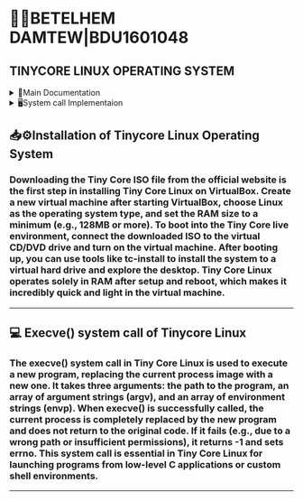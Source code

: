 # 👩‍💻BETELHEM DAMTEW|BDU1601048
##  TINYCORE LINUX OPERATING SYSTEM 
<details>
  <summary>📜Main Documentation</summary>
   <details>
  <summary> Introduction</summary>
    <details>
      <summary> What is Tinycore LInux</summary>
  🖍  A lightweight, minimalist Linux distribution built for low-resource platforms is called Tiny Core Linux. There are several versions of it, the smallest of which is only around 11 MB in size. Despite its small size, Tiny Core offers a modular, adaptable framework that allows customers to add just the functions and apps they require. It is perfect for embedded devices, system recovery, and understanding Linux internals because it boots up rapidly and runs exclusively in RAM. Advanced users that desire complete control over their surroundings are the ideal candidates for Tiny Core.<br>
  🖍  Tiny Core Linux is a notable example of efficiency and minimalism in the history of operating systems. Tiny Core Linux, a lightweight distribution created with the idea that "less is more," aims to offer a flexible and useful computing environment with the least amount of system resources. Because its basic system is only a few gigabytes in size, it is especially well-suited for embedded devices, older technology, and users who value simplicity and speed above bloat.<br>
    </details>
<details>
  <summary>Key Characteristics of Tiny Core Linux</summary>

  ### 1. 🎨 Minimalist Design
Tiny Core Linux is designed to be extremely lightweight, with the core version typically around **16 MB**. This minimalism allows for quick boot times and efficient use of system resources.

### 2. Modular Architecture
By default, the operating system only contains necessary parts. By adding extra software packages, users can personalize their installs and create a customized computing experience.

### 3. Several Versions 📦
There are three primary editions of Tiny Core Linux:
- **Core**: CLI exclusively; no graphical user interface.
**TinyCore**: Contains simple programs and a lightweight GUI (FLWM).
**CorePlus**: Provides additional drivers and wireless networking capability.

### 4. 🧠 RAM-Based Operation
Tiny Core Linux runs primarily in **RAM**, which allows for fast access to files and applications.  
This design choice enhances performance and makes it suitable for systems with limited storage capacity.

### 5. ⚡ Fast Boot Time
The operating system is optimized for quick booting, making it ideal for users who need to get up and running rapidly.  
It can boot from various media, including **USB drives, CDs, and network sources**.

### 6. 🪟 Lightweight User Interface
The default window manager, **FLWM (Fast, Light Window Manager)**, is simple and efficient.  
It provides a user-friendly graphical interface without consuming excessive system resources.

### 7. 📦 Package Management System (TCZ)
Tiny Core Linux utilizes a unique package management system called **TCZ (Tiny Core Zinc)**.  
Users can easily download and install additional software packages from the official repositories.ensuring compatibility with the core system.
</details> 
</details>
  <details>
    <summary>Objectives</summary>
    
  ##  🎯 The objectives of Tiny Core Linux

 The following main goals guided the development of Tiny Core Linux:

 ### 1. ⚡ Low Resource Consumption
 to offer a completely functional operating system that can operate effectively with as little as 46 MB of RAM and very little hardware.

 ### 2. Customization and Modularity
 to provide a modular design that enables users to construct their own system by adding just the necessary apps and components.

 ### 3. 💾 Execution Based on RAM
 to operate fully in RAM, allowing for incredibly fast boot times, rapid performance, and the prevention of host system modifications unless specifically instructed.

 ### 4. 🧩 Control and Simplicity
 to remove extraneous bloat for a clean computing environment and to allow users total control over what is installed and operating on their PCs.

 ### 5. 💡Value of Education
 to act as a learning aid for Linux users who wish to gain a detailed understanding of the inner workings of an operating system and system setup.

 ### 6.  🔄portability.
 It is ideal for safe portable computing, recovery, and troubleshooting since it enables users to carry their operating system on a USB stick and boot it anywhere.

 ### 7. 🛠️ Adaptable Use Cases
 to facilitate a range of use cases, including as operating virtual computers or lightweight containers, resurrecting outdated hardware, and developing embedded systems.
  </details>
  <details>
    <summary>Requirement</summary>
    
## 🖥️ Hardware & Software Requirements for Tiny Core Linux

Tiny Core Linux (TCore) is an ultra-lightweight Linux distribution designed to run efficiently on low-resource or legacy hardware. Below are its hardware and software requirements, categorized by version.

---

### 🔧 1. Minimum & Recommended Hardware Requirements

#### A. Core (Minimal CLI Edition)

- **CPU**: Intel/AMD i486 or compatible (x86 32-bit)
- **RAM**:
  - Minimum: 46 MB (for CLI boot)
  - Recommended: 64 MB
- **Storage**:
  - ISO Size: ~11 MB
  - Frugal Install: 16–32 MB
  - Persistent Storage: 50+ MB (for extensions)
- **Graphics**: No GUI (text mode only)
- **Boot Options**: CD, USB, HDD, PXE (network boot)

#### B. TinyCore (GUI with FLWM)

- **CPU**: Intel/AMD i486 or compatible (x86 32-bit)
- **RAM**:
  - Minimum: 64 MB (barely usable)
  - Recommended: 128 MB (smooth experience)
- **Storage**:
  - ISO Size: ~16 MB
  - Frugal Install: 32–64 MB
  - Persistent Storage: 100+ MB
- **Graphics**:
  - Minimum: 640×480 (VESA-compatible)
  - Recommended: 800×600 or higher
- **Boot Options**: CD, USB, HDD, PXE

#### C. CorePlus (With Wi-Fi & Additional Tools)

- **CPU**: Intel/AMD i486 or compatible (x86 32-bit)
- **RAM**:
  - Minimum: 128 MB
  - Recommended: 256 MB
- **Storage**:
  - ISO Size: ~106 MB
  - Frugal Install: 200+ MB
  - Persistent Storage: 500 MB–1 GB
- **Graphics**:
  - Multiple window managers supported: FLWM, JWM, IceWM
  - Recommended Resolution: 1024×768
- **Boot Options**: CD, USB, HDD, PXE

---

### 📋 2. Detailed Hardware Requirements

#### 🔹 CPU
- Minimum: Intel/AMD i486 (x86 32-bit)
- Recommended: Pentium III or newer
- 64-bit Version: Requires x86_64 CPU

#### 🔹 Memory (RAM)
- **Core (CLI only)**:
  - Min: 46 MB
  - Rec: 64 MB
- **TinyCore (GUI)**:
  - Min: 64 MB
  - Rec: 128 MB
- **CorePlus**:
  - Min: 128 MB
  - Rec: 256 MB
- **Modern Browsers**:
  - Recommended: 512 MB – 1 GB

#### 🔹 Storage
- **Core (CLI)**:
  - ISO: ~11 MB
  - Install: 16–32 MB
- **TinyCore (GUI)**:
  - ISO: ~16 MB
  - Install: 32–64 MB
- **CorePlus**:
  - ISO: ~106 MB
  - Install: 200+ MB
- **Persistent Storage**: 500 MB – 1 GB (for apps/extensions)

#### 🔹 Graphics
- Minimum: VESA-compatible (640×480)
- Recommended: 800×600 or 1024×768
- Supported GUIs: FLWM (default), JWM, IceWM

#### 🔹 Peripherals
- **USB Port**: Required for USB boot
- **Optical Drive**: Required for CD/DVD boot
- **PXE Support**: Available for network booting

#### 🔹 Internet Connection
- Required for:
  - Downloading extensions
  - Software updates
- Offline Install: Possible, but limited without extensions

---

### 💻 3. Software Requirements

#### 🔸 ISO File (Choose One)

- Core (CLI only): ~11 MB
- TinyCore (GUI): ~16 MB
- CorePlus (Wi-Fi & tools): ~106 MB
- Pure 64 (x86_64 version): ~20 MB

#### 🔸 USB Creation Tools

- **Windows**: Rufus, BalenaEtcher
- **Linux**: `dd`, UNetbootin, BalenaEtcher
- **macOS**: BalenaEtcher, Terminal (`dd`)

#### 🔸 CD/DVD Burning Tools

- **Windows**: ImgBurn, CDBurnerXP
- **Linux**: Brasero, K3b, `wodim`
- **macOS**: Disk Utility

#### 🔸 BIOS/UEFI Settings

- Legacy BIOS: Must support USB/CD boot
- UEFI: Supported in some versions (check ISO compatibility)

#### 🔸 Optional Post-Installation Software

- **Browsers**: Dillo (lightweight), Firefox, Chromium
- **Office Tools**: AbiWord, Gnumeric
- **Multimedia**: VLC, MPlayer, Audacious
- **Development**: GCC, Python, Git
- **Networking**: Dropbear (SSH), `wpa_supplicant` (Wi-Fi)

---

### 💡 Note:
If running on bare metal (direct hardware install):
- No host OS is needed.
- Ensure BIOS is configured to boot from your installation media.

  </details>
  <details>
    <summary>Installation steps</summary>
    
## 📥 Installation of Tiny Core Linux Using VMware Workstation

This document provides a detailed, step-by-step guide to installing **Tiny Core Linux** on a virtual machine using **VMware Workstation**. This setup is ideal for testing, learning, or running lightweight Linux systems without affecting your main OS.

---

### 🧰 Prerequisites

Before beginning, make sure you have the following:

* **VMware Workstation** installed on your host machine
* **Tiny Core Linux ISO file** (Download from: [http://www.tinycorelinux.net/](http://www.tinycorelinux.net/))
* Minimum hardware resources:

  * 64 MB RAM (128 MB recommended)
  * 200 MB disk space
  * x86-compatible CPU

---

### 🧱 Step-by-Step Installation

#### 1. **Create a New Virtual Machine**

* Open **VMware Workstation**
* Click **"Create a New Virtual Machine"**
* Choose **Typical (recommended)**
* Click **Next**

#### 2. **Select Installation Media**

* Choose **"Installer disc image file (iso):"**
* Click **Browse** and select your downloaded **Tiny Core ISO**
* Click **Next**

#### 3. **Guest Operating System**

* Select **Linux** as the guest OS
* Choose **Other Linux 5.x or later kernel (32-bit)** or **64-bit** if using CorePure64
* Click **Next**

#### 4. **Name the Virtual Machine**

* Enter a name like `TinyCore_VM`
* Choose a location to save the VM files
* Click **Next**

#### 5. **Specify Disk Capacity**

* Enter **2 GB** (or more if needed)
* Select **Store virtual disk as a single file**
* Click **Next**

#### 6. **Customize Hardware (Optional)**

* Click **Customize Hardware...**
* Adjust the following settings:

  * **Memory**: Set to at least 128 MB
  * **Network Adapter**: NAT or Bridged (depending on your network setup)
* Click **Close** → **Finish**

#### 7. **Power On the Virtual Machine**

* Start the virtual machine
* Tiny Core boot menu appears:

  * Choose **"Boot TinyCore"** for GUI
  * Or choose **Core** for CLI version

#### 8. **Install to Virtual Disk (Optional)**

* Once booted into the desktop:

  * Open **Apps**
  * Search for `tc-install` and install it
  * Run **tc-install**
  * Follow the guided steps:

    * Select installation drive
    * Choose formatting options
    * Set bootloader (e.g., extlinux)

#### 9. **Reboot Without ISO**

* After installation completes:

  * Shut down the VM
  * Go to VM settings → **CD/DVD**
  * Uncheck "Connect at power on" or remove the ISO
* Power on the VM again

You now have a fully installed Tiny Core Linux VM!

---

### ✅ Post-Installation Tips

* Use **Apps** to install essential software
* Configure persistence for saving changes
* Explore different window managers or terminal tools

For more, visit the [Tiny Core Linux Wiki](http://wiki.tinycorelinux.net/).

  </details>
  <details>
    <summary>Issues</summary>
     
## 🐧 TinyCore Linux Installation Issues

While attempting to install TinyCore Linux, I encountered several issues. One notable problem was related to system BIOS settings.

### ⚠️ Issue Example

❌ An error occurred during the installation process because **Intel VT-x (Virtualization Technology)** was disabled in the BIOS settings of my PC. This feature is often required for proper virtualization support, and its absence can cause installation failures or performance issues.
    
  </details>
  <details>
    <summary>Solution</summary>

## ✅ Solution to Installation Issue

As mentioned earlier, I encountered an issue while installing **Tiny Core Linux** on my PC.  
The installation failed because **Intel VT-x** was disabled in my BIOS settings.

### 🛠️ How I Solved It:
To resolve the problem, I took the following steps:

1. Researched the issue on various tech forums and documentation.
2. Rebooted my PC and entered the **BIOS/UEFI settings**.
3. Navigated to the **CPU/Virtualization** section.
4. Enabled the setting called **Intel VT-x (Virtualization Technology)**.
5. Saved the changes and rebooted the system.
6. Retried the installation, and it completed successfully.

> 🔁 Tip: If you're using AMD instead of Intel, look for the setting named **AMD-V**.

    
  </details>
  <details>
    <summary>Filesystem</summary>

# Supported Filesystems in Tiny Core Linux

Tiny Core Linux supports multiple filesystems for flexibility and cross-platform compatibility. Below is a list of supported filesystems and their use cases:

---

### 1. **NTFS**
- Support: Enabled via the `ntfs-3g` package (userspace driver).
- Why: Compatibility with Windows systems for data sharing/access.
  
---

### 2. **FAT32**
- Support: Built into the kernel (native support).
- Why: Universal compatibility for USB drives and portable devices.

---

### 3. **exFAT**
- Support: Requires packages `exfat-utils` and `fuse-exfat`.
- Why: Ideal for large external drives (avoids FAT32's 4GB file limit).

---

### 4. **ext4**
- Support: Native and fully supported.
- Why: Default for Linux systems; reliable, journaled, and fast.

---

### 5. **Btrfs**
- Support: Enabled via kernel modules.
- Why: Advanced features like snapshots and compression (complex setups).

---

### 6. **ZFS**
- Support: Requires third-party modules (not included by default).
- Why: Large volume management and redundancy (not typical for Tiny Core).

---

### 7. **HFS+**
- Support: Read-only via kernel modules; read/write needs extra tools.
- Why: macOS interoperability (limited use cases).

---

### 8. **APFS**
- Support: Experimental drivers only (limited/no native support).
- Why: Proprietary Apple filesystem (rarely used outside macOS).

---

## Notes
- **Persistence**: Use `filetool.sh` to back up configurations (e.g., `mydata.tgz`).  
- **Extensions**: Install filesystem tools via `.tcz` packages (e.g., `ntfs-3g.tcz`).  
- **Boot Options**: Specify persistence locations in boot config (e.g., `tce=UUID`).  

**Recommendations**:  
- Use **ext4** for internal Linux-native storage.  
- Use **FAT32/NTFS/exFAT** for cross-platform USB drives.  
- Avoid **ZFS/APFS** unless required (complexity/minimal support).
  
  </details>
  <details>
    <summary>Advantage and Disadvantage</summary>
    <details>
      <summary>🗂Advantage</summary>
      

 ## Advantages ✅

### 1. **Ultra-Lightweight**
   - **Size**: Base system is ~10–16 MB (Core/TinyCore editions), ideal for legacy hardware or embedded systems.
   - **RAM Usage**: Runs entirely in RAM for blazing-fast performance (configurable).

### 2. **Persistence Control**
   - **Selective Saving**: Use `filetool.sh` to back up only essential data (e.g., `mydata.tgz`).
   - **Temporary Sessions**: Run statelessly for security or testing (no data retained post-reboot).

### 3. **Modular Design**
   - **Extensions (`.tcz`)**: Install software on-demand, keeping the base system clean.
   - **Customizability**: Build a tailored OS with only the packages you need.

### 4. **Fast Boot Times**
   - Boots in seconds due to its small footprint and in-memory operation.

### 5. **Low Hardware Requirements**
   - Works on systems as old as 486 CPUs with 48 MB RAM (Core edition).

### 6. **Security**
   - Reduced attack surface due to minimal pre-installed services.

### 7. **Community & Flexibility**
   - Active community support for niche use cases.
   - Supports multiple filesystems (ext4, NTFS, Btrfs, etc.).

---
</details>
<details>
<summary>❌❌Disadvantages </summary>

### 1. **Steep Learning Curve**
   - Requires Linux expertise for setup, persistence, and troubleshooting.
   - No GUI package manager by default (relies on command-line tools like `tce-ab`).

### 2. **Limited Pre-Installed Software**
   - Even basic tools (e.g., text editors, browsers) must be added via extensions.

### 3. **Manual Persistence Management**
   - Risk of data loss if changes are not explicitly backed up before shutdown.

### 4. **Resource Trade-Offs**
   - Running in RAM consumes memory, which can limit usability on very low-RAM systems when extensions are loaded.

### 5. **Hardware Compatibility**
   - Limited driver support for newer hardware (e.g., Wi-Fi cards, GPUs).

### 6. **Community Size**
   - Smaller community compared to mainstream distros (e.g., Ubuntu), leading to fewer pre-built solutions.

---
</details>
  </details>
<details>
  <summary>Conclusion</summary>

  ## ✅ Conclusion

Tiny Core Linux is not just another lightweight Linux distro—it's a powerful, modular, and blazing-fast operating system that redefines minimalism. Whether you're breathing life into old hardware or building a purpose-driven virtual machine, Tiny Core offers unparalleled performance with an incredibly small footprint.

Its ability to run entirely from RAM makes it exceptionally fast and portable. The modular design empowers users to install only what they need through TCZ extensions, keeping the system lean and efficient. With just 11–16 MB for the base versions, you can boot up a fully functional Linux system in seconds!

However, Tiny Core isn’t for everyone. It requires a bit of a learning curve and a willingness to configure things manually. But for developers, tinkerers, and minimalists who enjoy crafting their own Linux environment—this is an exciting playground.

In short, **Tiny Core Linux** is ideal for anyone seeking performance, customization, and simplicity in a tiny yet mighty package. If you're ready to take control of your system from the core—literally—Tiny Core is the way to go!
  
</details>
  <details>
    <summary>Future Outlook</summary>

    # 🔮 Future Outlook of Tiny Core Linux

Tiny Core Linux occupies a unique position in the Linux ecosystem as one of the most minimalist distributions available. Looking ahead, several key factors will shape its trajectory:

---

## 🧭 Niche Survival in an Evolving Landscape

Tiny Core will likely maintain its status as a premier choice for ultra-lightweight applications, particularly in:

- 🖥️ Legacy hardware revival (pre-2010 machines)
- 🌐 Embedded systems and IoT devices
- 🧠 Specialized use cases requiring RAM-based operation

However, its relevance may diminish for general computing as hardware becomes more powerful and energy-efficient.

---

## ⚙️ Technical Evolution Challenges

The distribution faces pressure to:

- 🔄 Modernize its package base while maintaining minimalism  
- 💡 Improve ARM architecture support  
- 🔐 Address growing security expectations (secure boot, modern encryption)

> Balancing these needs with Tiny Core's core philosophy of simplicity will be crucial to its long-term viability.

---

## 🤝 Community and Development Sustainability

As a primarily volunteer-driven project, Tiny Core’s future depends on:

- 👨‍💻 Attracting new developers to maintain and expand the codebase  
- 🌍 Growing its user community to sustain interest  
- 💼 Potentially establishing commercial support options

---

Tiny Core Linux is expected to continue thriving in niche roles, provided it adapts just enough to modern demands without sacrificing its minimalist ethos.

  </details>
  <details>
    <summary>Virtualization</summary>

# 🖥️ Virtualization in Modern Operating Systems

## 📌 What is Virtualization?

Virtualization refers to the creation of virtual instances of computing resources such as hardware platforms, operating systems, storage devices, or networks. This enables multiple virtual environments—called **virtual machines (VMs)**—to run concurrently on a single physical system through a **hypervisor** or virtualization layer.

---

## 🔑 Key Concepts

- **Hypervisor**: A software layer (e.g., VirtualBox, VMware, KVM) that manages and runs multiple virtual machines.
- **Guest OS**: The operating system running inside the VM.
- **Host OS**: The physical machine’s main operating system.

---

## 🌟 Benefits of Virtualization

- ⚙️ **Resource Efficiency**: Run multiple systems on a single machine, optimizing hardware usage.
- 🔐 **Isolation**: Each VM runs independently, enhancing security and stability.
- 🧪 **Testing & Development**: Safely test software without impacting the host system.
- 🚚 **Portability**: VMs can be easily transferred between machines or platforms.

> In short, virtualization allows one computer to act like many, increasing flexibility, scalability, and efficiency.

---

## ⚙️ How Virtualization Works

Virtualization uses a **hypervisor** to create and manage virtual machines. The hypervisor allocates physical resources—such as CPU, memory, and storage—to each VM, allowing multiple OSes (like Linux, Windows, or Tiny Core) to run simultaneously on one computer.

Each VM behaves like a full standalone computer, running its own applications and OS in complete isolation from others. This setup is particularly useful for:

- Cloud computing environments
- Server consolidation
- Software testing and development
- Network simulations

---

## 🧩 Components of Virtualization

- 🖥️ **Host Machine**: The actual physical hardware that provides the computing resources.
- 🧾 **Guest Machine**: The virtual machine using those resources.
- 🧠 **Hypervisor**: The software layer (Type 1 or Type 2) that manages resource allocation and VM operation.

---

## 🌐 Use Cases

- 🔧 Software development sandboxes
- ☁️ Cloud infrastructure (AWS, Azure, GCP)
- 🧪 Penetration testing labs
- 🏢 Enterprise server management

---

Virtualization is a cornerstone of modern computing, enabling better resource utilization, easier software deployment, and secure, isolated environments for a wide range of applications.

  </details>
</details>
  <details>
    <summary>🖥System call Implementaion</summary>

# ⚙️ Exploring `execve()` System Call in Tiny Core Linux

Tiny Core Linux is a minimal yet powerful Linux distribution, perfect for learning how system calls interact with the kernel. In this README, we dive into the `execve()` system call — a fundamental part of process execution in Linux.

---

## 🧠 What is `execve()`?

The `execve()` system call **replaces the current process image with a new process image**. It is part of the `exec` family (`execl`, `execp`, `execvp`, etc.), but `execve()` is the **lowest-level interface** directly interacting with the kernel.

### 📦 Function Prototype:

# execve() System Call Example in Tiny Core Linux

This example demonstrates the usage of the `execve()` system call in a Tiny Core Linux environment. The `execve()` function replaces the current process with a new program, in this case, `/bin/echo`.

## 📄 Code

```c
// execve_example.c
#include <stdio.h>     // for printf(), perror()
#include <unistd.h>    // for execve()
#include <stdlib.h>    // for exit()

int main() {
    // Program to execute
    char *program = "/bin/echo";

    // Arguments (argv): first is the name of the program, then parameters, and NULL-terminated
    char *args[] = { "echo", "Hello from Tiny Core Linux!", NULL };

    // Environment (envp): NULL for default environment
    char *envp[] = { NULL };

    // Execute the program
    if (execve(program, args, envp) == -1) {
        perror("execve failed"); // Print error if execve fails
        exit(EXIT_FAILURE);
    }

    return 0; // Will only execute if execve fails
}

int execve(const char *pathname, char *const argv[], char *const envp[]);
```
</details>

## 📥⚙️Installation of Tinycore Linux Operating System
### Downloading the Tiny Core ISO file from the official website is the first step in installing Tiny Core Linux on VirtualBox.  Create a new virtual machine after starting VirtualBox, choose Linux as the operating system type, and set the RAM size to a minimum (e.g., 128MB or more).  To boot into the Tiny Core live environment, connect the downloaded ISO to the virtual CD/DVD drive and turn on the virtual machine.  After booting up, you can use tools like tc-install to install the system to a virtual hard drive and explore the desktop.  Tiny Core Linux operates solely in RAM after setup and reboot, which makes it incredibly quick and light in the virtual machine.
---
## 💻 Execve() system call of Tinycore Linux
### The execve() system call in Tiny Core Linux is used to execute a new program, replacing the current process image with a new one. It takes three arguments: the path to the program, an array of argument strings (argv), and an array of environment strings (envp). When execve() is successfully called, the current process is completely replaced by the new program and does not return to the original code. If it fails (e.g., due to a wrong path or insufficient permissions), it returns -1 and sets errno. This system call is essential in Tiny Core Linux for launching programs from low-level C applications or custom shell environments.
---
